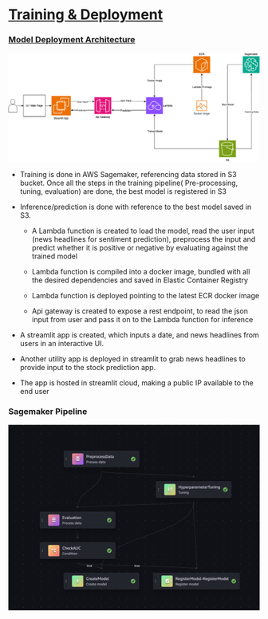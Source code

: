 # **<u>Training & Deployment</u>**

### **<u> Model Deployment Architecture</u>**

![](https://github.com/hsreekumar/Data_capstone/blob/main/Deployment/Architecture.png?raw=true)

- Training is done in AWS Sagemaker, referencing data stored in S3 bucket. Once all the steps in the training pipeline( Pre-processing, tuning, evaluation) are done, the best model is registered in S3

- Inference/prediction is done with reference to the best model saved in S3.

  -  A Lambda function is created to load the model, read the user input (news headlines for sentiment prediction), preprocess the input and predict whether it is positive or negative by evaluating against the trained model

  - Lambda function is compiled into a docker image, bundled with all the desired dependencies and saved in Elastic Container Registry

  - Lambda function is deployed pointing to the latest ECR docker image

  - Api gateway is created to expose a rest endpoint, to read the json input from user and pass it on to the Lambda function for inference

- A streamlit app is created, which inputs a date, and news headlines from users in an interactive UI.

- Another utility app is deployed in streamlit to grab news headlines to provide input to the stock prediction app.

- The app is hosted in streamlit cloud, making a public IP available to the end user

### **Sagemaker Pipeline**
![](https://raw.githubusercontent.com/hsreekumar/Data_capstone/main/Deployment/output/Sagemaker%20Pipeline.png)
